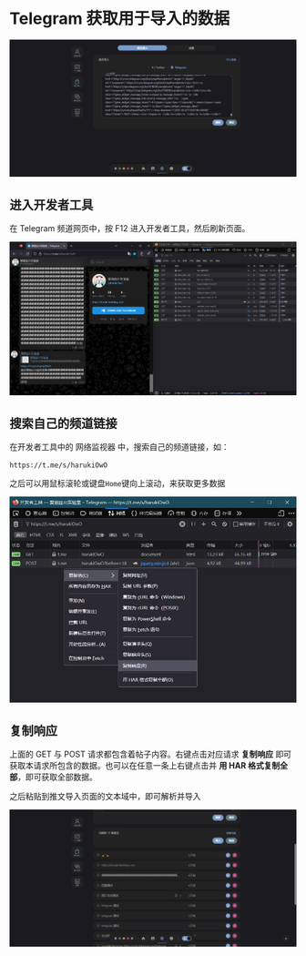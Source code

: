 # Telegram 获取用于导入的数据
![](./assets/2025-02-10_152001.jpg)

## 进入开发者工具
在 Telegram 频道网页中，按 F12 进入开发者工具，然后刷新页面。

![](./assets/2025-02-10_140021.jpg)

## 搜索自己的频道链接
在开发者工具中的 网络监视器 中，搜索自己的频道链接，如：
```
https://t.me/s/harukiOwO
```

之后可以用鼠标滚轮或键盘`Home`键向上滚动，来获取更多数据

![](./assets/2025-02-10_140828.jpg)

## 复制响应
上面的 GET 与 POST 请求都包含着帖子内容。右键点击对应请求 **复制响应** 即可获取本请求所包含的数据。也可以在任意一条上右键点击并 **用 HAR 格式复制全部**，即可获取全部数据。

之后粘贴到推文导入页面的文本域中，即可解析并导入

![](./assets/2025-02-10_152126.jpg)

